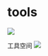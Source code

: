 # tools
![](https://img.shields.io/badge/ale-tool-green.svg)

工具空间
![](https://img.shields.io/badge/Zachary46-666-green.svg)
